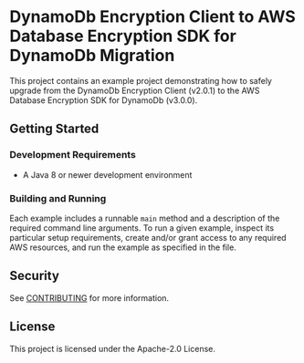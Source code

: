 # DynamoDb Encryption Client to AWS Database Encryption SDK for DynamoDb Migration

This project contains an example project demonstrating how to safely upgrade
from the DynamoDb Encryption Client (v2.0.1) to the AWS Database Encryption SDK for DynamoDb (v3.0.0).

## Getting Started

### Development Requirements

* A Java 8 or newer development environment

### Building and Running

Each example includes a runnable `main` method
and a description of the required command line arguments.
To run a given example, inspect its particular setup requirements,
create and/or grant access to any required AWS resources,
and run the example as specified in the file.

## Security

See [CONTRIBUTING](CONTRIBUTING.md#security-issue-notifications) for more information.

## License

This project is licensed under the Apache-2.0 License.

